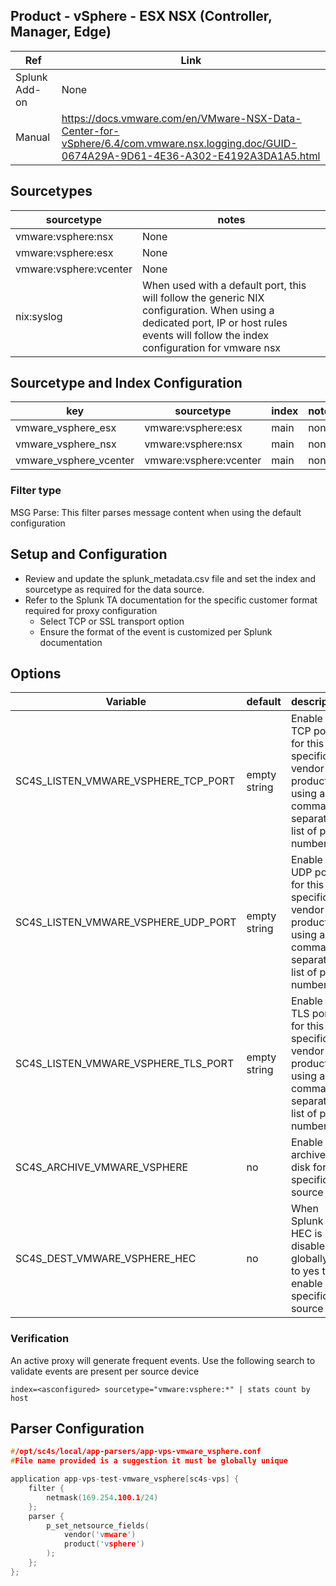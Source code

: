 
## Product - vSphere - ESX NSX (Controller, Manager, Edge)

| Ref            | Link                                                                                                    |
|----------------|---------------------------------------------------------------------------------------------------------|
| Splunk Add-on  | None                                                                |
| Manual | <https://docs.vmware.com/en/VMware-NSX-Data-Center-for-vSphere/6.4/com.vmware.nsx.logging.doc/GUID-0674A29A-9D61-4E36-A302-E4192A3DA1A5.html> |

## Sourcetypes

| sourcetype     | notes                                                                                                   |
|----------------|---------------------------------------------------------------------------------------------------------|
| vmware:vsphere:nsx | None |
| vmware:vsphere:esx | None |
| vmware:vsphere:vcenter | None |
| nix:syslog | When used with a default port, this will follow the generic NIX configuration. When using a dedicated port, IP or host rules events will follow the index configuration for vmware nsx  |

## Sourcetype and Index Configuration

| key            | sourcetype     | index          | notes          |
|----------------|----------------|----------------|----------------|
| vmware_vsphere_esx      | vmware:vsphere:esx | main          | none          |
| vmware_vsphere_nsx      | vmware:vsphere:nsx | main          | none          |
| vmware_vsphere_vcenter      | vmware:vsphere:vcenter | main          | none          |

### Filter type

MSG Parse: This filter parses message content when using the default configuration

## Setup and Configuration

* Review and update the splunk_metadata.csv file and set the index and sourcetype as required for the data source.
* Refer to the Splunk TA documentation for the specific customer format required for proxy configuration
  * Select TCP or SSL transport option
  * Ensure the format of the event is customized per Splunk documentation

## Options

| Variable       | default        | description    |
|----------------|----------------|----------------|
| SC4S_LISTEN_VMWARE_VSPHERE_TCP_PORT      | empty string      | Enable a TCP port for this specific vendor product using a comma-separated list of port numbers |
| SC4S_LISTEN_VMWARE_VSPHERE_UDP_PORT      | empty string      | Enable a UDP port for this specific vendor product using a comma-separated list of port numbers |
| SC4S_LISTEN_VMWARE_VSPHERE_TLS_PORT      | empty string      | Enable a TLS port for this specific vendor product using a comma-separated list of port numbers |
| SC4S_ARCHIVE_VMWARE_VSPHERE | no | Enable archive to disk for this specific source |
| SC4S_DEST_VMWARE_VSPHERE_HEC | no | When Splunk HEC is disabled globally set to yes to enable this specific source |

### Verification

An active proxy will generate frequent events. Use the following search to validate events are present per source device

```
index=<asconfigured> sourcetype="vmware:vsphere:*" | stats count by host
```


## Parser Configuration

```c
#/opt/sc4s/local/app-parsers/app-vps-vmware_vsphere.conf
#File name provided is a suggestion it must be globally unique

application app-vps-test-vmware_vsphere[sc4s-vps] {
	filter { 
        netmask(169.254.100.1/24)
    };	
    parser { 
        p_set_netsource_fields(
            vendor('vmware')
            product('vsphere')
        ); 
    };   
};

```

